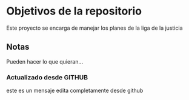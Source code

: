 # Objetivos de la repositorio

Este proyecto se encarga de manejar los planes de la liga de la justicia


## Notas
Pueden hacer lo que quieran...

 ### Actualizado desde GITHUB
 este es un mensaje edita completamente desde github

